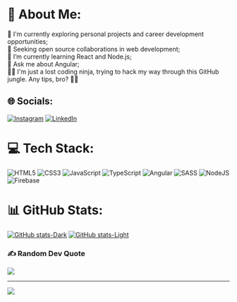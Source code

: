 # 💫 About Me:
🔭 I'm currently exploring personal projects and career development opportunities;<br>👯 Seeking open source collaborations in web development;<br>🌱 I’m currently learning React and Node.js;<br>💬 Ask me about Angular;<br>👨‍💻 I'm just a lost coding ninja, trying to hack my way through this GitHub jungle. Any tips, bro? 🥷💬


## 🌐 Socials:
[![Instagram](https://img.shields.io/badge/Instagram-%23E4405F.svg?logo=Instagram&logoColor=white)](https://instagram.com/cldfrnnds) [![LinkedIn](https://img.shields.io/badge/LinkedIn-%230077B5.svg?logo=linkedin&logoColor=white)](https://linkedin.com/in/claudiorfj) 

# 💻 Tech Stack:
![HTML5](https://img.shields.io/badge/html5-%23E34F26.svg?style=plastic&logo=html5&logoColor=white) 
![CSS3](https://img.shields.io/badge/css3-%231572B6.svg?style=plastic&logo=css3&logoColor=white) 
![JavaScript](https://img.shields.io/badge/javascript-%23323330.svg?style=plastic&logo=javascript&logoColor=%23F7DF1E) 
![TypeScript](https://img.shields.io/badge/typescript-%23007ACC.svg?style=plastic&logo=typescript&logoColor=white) 
![Angular](https://img.shields.io/badge/angular-%23DD0031.svg?style=plastic&logo=angular&logoColor=white) 
![SASS](https://img.shields.io/badge/SASS-hotpink.svg?style=plastic&logo=SASS&logoColor=white) 
![NodeJS](https://img.shields.io/badge/node.js-6DA55F?style=plastic&logo=node.js&logoColor=white)
![Firebase](https://img.shields.io/badge/firebase-%23039BE5.svg?style=plastic&logo=firebase) 
<!-- ![React](https://img.shields.io/badge/react-%2320232a.svg?style=plastic&logo=react&logoColor=%2361DAFB)  -->
<!-- ![Vercel](https://img.shields.io/badge/vercel-%23000000.svg?style=plastic&logo=vercel&logoColor=white)  -->

# 📊 GitHub Stats:
[![GitHub stats-Dark](https://github-readme-stats.vercel.app/api?username=claudiorfj&show_icons=true&theme=dark#gh-dark-mode-only)](https://github.com/anuraghazra/github-readme-stats#gh-dark-mode-only)
[![GitHub stats-Light](https://github-readme-stats.vercel.app/api?username=claudiorfj&show_icons=true&theme=default#gh-light-mode-only)](https://github.com/anuraghazra/github-readme-stats#gh-light-mode-only)

### ✍️ Random Dev Quote
![](https://quotes-github-readme.vercel.app/api?type=horizontal&theme=dark)

---
[![](https://visitcount.itsvg.in/api?id=claudiorfj&icon=5&color=12)](https://visitcount.itsvg.in)


